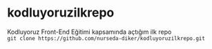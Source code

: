 # kodluyoruzilkrepo
Kodluyoruz Front-End Eğitimi kapsamında açtığım ilk repo <br>
`git clone https://github.com/nurseda-diker/kodluyoruzilkrepo.git`
